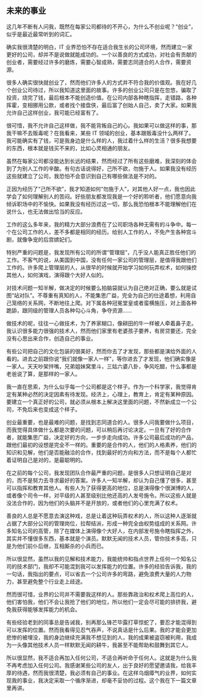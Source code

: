 <div class="inner">
<h2>未来的事业</h2>
<p>这几年不断有人问我，既然在每家公司都待的不开心，为什么不创业呢？“创业”，似乎是最近最常听到的词汇。</p>
<p>确实我很清楚的明白，IT 业界恐怕不存在适合我生长的公司环境，然而建立一家更好的公司，却并不是说做就能成功的。一个以善良的方式成功，对社会有贡献的创业者，需要经过许多的磨炼，需要心智成熟，需要志同道合的人合作，需要资源。</p>
<p>很多人确实很快就创业了，然而他们许多人的方式并不符合我的价值观。我在好几个创业公司待过，所以我知道这里面的故事。许多的创业公司只是在忽悠，骗取了投资，烧完了钱，最后根本不能创造价值。在公司内部各种瞎指挥，走错路，各种挥霍，变相挪用公款，或者找个接盘侠，最后富了创始人自己，卖了大家。如果我允许自己这样创业，我可能已经富有了。</p>
<p>很可惜，我不允许自己这样做，我不能背叛自己的心。我如果可以做这样的事，那我干嘛不去贩毒呢？在我看来，某些 IT 领域的创业，基本跟贩毒没什么两样了。我可能确实有了钱，可是我身边是什么样的人，我过着什么样的生活？很多我想要的东西，根本就是钱买不来的，比如心灵相通的朋友。</p>
<p>虽然在每家公司都没能达到长远的结果，然而经过了所有这些磨难，我深刻的体会到了为别人工作的辛酸。有句古话说得好，己所不欲，勿施于人。如果我没有经历这些就建立了公司，我恐怕不会意识到自己有哪些做法是不对的。</p>
<p>正因为经历了“己所不欲”，我才知道如何“勿施于人”，对其他人好一点，我也因此学会了如何理解别人的苦闷。好些朋友都发现我是一个好的聆听者，他们愿意向我倾诉职场中的不愉快。如果我没有经历过这一切，那么我恐怕根本不能理解他们在说什么，也无法做出恰当的反应。</p>
<p>工作的这么多年来，我的精力大部分浪费在了公司职场各种无需有的斗争中。每一个在公司工作的人，差不多都是相同的经历。给别人工作的人，不免产生各种宫斗剧，就像争宠的后宫嫔妃们。</p>
<p>特别严重的问题是，我发现所有公司的所谓“管理层”，几乎没人能真正胜任他们的工作。不客气的说，从美国到中国，没有任何一家公司的管理层，是值得我跟他们工作的。许多爬上管理层的人，从很早的时候就开始学习如何玩弄权术，如何操控其他人，如何演戏，演得跟个大好人似的。</p>
<p>对技术问题一知半解，做决定的时候要么拍脑袋就认为自己绝对正确，要么就是试图“站对队”。不尊重有真知的人，不能集思广益，完全为自己的仕途着想，利用自己笼络的关系网，不断地往上爬。对下属各种冠冕堂皇或者蛮横施压，对上面各种跪舔，跟同级的管理人员各种勾心斗角，争夺资源……</p>
<p>做技术的呢，往往一心做技术，为了养家糊口，像耕田的牛一样被人牵着鼻子走。我认识很多能力很强的技术人，然而他们家里有老婆孩子要养，有房贷要还，完全没有心思出来合作，创造自己的事业。</p>
<p>有些公司把自己的文化包装的很美好，然而你去了才发现，那些都是演给外面的人看的。进去之前跟你说“我们就像一家人一样”，等你进去了才发现，他们确实像是一家人。天天吵架拌嘴，兄弟姐妹窝里斗，三姑六婆八卦，争风吃醋，什么事都是老爸说了算，是那样的一家人。</p>
<p>我一直在思索，为什么似乎每一个公司都是这个样子。作为一个科学家，我觉得肯定有某种必然的决定因素有待发现。经济上，心理上，教育上，肯定有某种原因。要建立一个真正好的公司，就必须从根本上解决这里面的问题，不然新成立一个公司，不免后来也变成这个样子。</p>
<p>创业最重要，也是最难的问题，是找到志同道合的人。很多人问我要做什么项目，而我觉得具体做什么都是次要的问题，可以稍后再讨论决定。一旦有了好的合作者，就能集思广益，决定好的方向，一步步走向成功。许多公司最后成功的产品，跟他们最初的设想是完全不一样的。重要的是合作的人，他们的人格素养，他们的知识和见解，他们是否能融洽的合作，找到最好的方向和方法，而不是每个人都忙着证明自己是对的，是最聪明的。</p>
<p>在之前的每个公司，我发现团队合作最严重的问题，是很多人只想证明自己是对的，而不是努力去寻求最好的答案。许多人一知半解，却认为自己懂了很多，甚至可以指挥和教育其他人。有些人为了获得更高的地位，总是演得像个很渊博的人，或者像个司令一样，对平级的人甚至级别比他还高的人发号施令。所以这些人就是没法合作的，因为他们的头脑并不是开放的，或者他们的心里充满了权术。</p>
<p>善良的人总是不愿意去演这种戏，总是让着这种玩弄权术的人，所以这种人逐渐就占据了大部分公司的管理岗位，拉帮结派，形成一种完全由权势组成的关系网。许多知名公司的高管，除了在媒体上演得像个大好人，在内部发号施令瞎指挥之外，其实并不懂很多东西，基本就是个演员。默默无闻的技术人员，管你技术多高，只是为他们前仆后继，互相厮杀的小兵而已。</p>
<p>所以很显然，虽然以我的见解和技术能力，我能统帅和指点世界上任何一个知名公司的技术部门，我却不可能混到我可以发挥能力的位置。许多的经验告诉我，我的一句话，我指出的要点，可以省去一个公司许多的弯路，避免浪费大量的人力物力，甚至避免整个行业走上歧途。</p>
<p>然而很可惜，业界的公司并不需要我这样的人。那些靠政治和权术爬上高位的人，他们害怕我，他们不会让我抢了他们的地位，所以他们一定会尽可能的排挤我，避免我获得能够发挥能力的机会。</p>
<p>有些经验老到的同事总是告诫我，别再那么锋芒毕露打草惊蛇了，要忍才能混得到可以发挥的位置。然而我看得见忍气吞声，不说真话是什么后果。我的才能会更加悲惨的被埋没，我的身边继续充满我不想见到的人，我的成果被盗窃被利用，我成为一头像其他技术人员一样默默无闻的耕牛，我甚至不能帮助和鼓舞到其它人。</p>
<p>所以很显然，我不适合再加入任何公司，不适合再听命于任何人。这就是为什么我不再考虑加入任何公司。我感谢某些公司的友人，出于良好的愿望邀请我，给我丰厚的待遇，然而我很清楚，我必须有自己的事业。在这样乌烟瘴气的业界，如何实现我的事业，我决定采取一个循序渐进，却毫不妥协的过程。这个我在下一篇文章里再讲。</p>
</div>
<div class="ad-banner" style="margin-top: 5px">
<script async src="//pagead2.googlesyndication.com/pagead/js/adsbygoogle.js"></script>
<ins class="adsbygoogle"
                    style="display:inline-block;width:100%;height:90px"
                    data-ad-client="ca-pub-1331524016319584"
                    data-ad-slot="6657867155"></ins>
<script>(adsbygoogle = window.adsbygoogle || []).push({});</script>
</div>
<script data-ad-client="ca-pub-1331524016319584" async
            src="https://pagead2.googlesyndication.com/pagead/js/adsbygoogle.js">
</script>
    